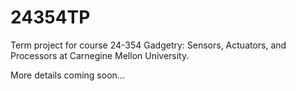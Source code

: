 # 24354TP
Term project for course 24-354 Gadgetry: Sensors, Actuators, and Processors at Carnegine Mellon University.

More details coming soon...
